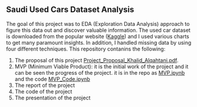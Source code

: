 ## Saudi Used Cars Dataset Analysis

The goal of this project was to EDA (Exploration Data Analysis) approach to figure this data out and discover valuable information. The used car dataset is downloaded from the popular website ([Kaggle](https://www.kaggle.com/turkibintalib/saudi-arabia-used-cars-dataset)) and I used various charts to get many paramount insights. In addition, I handled missing data by using four different techniques.
This repository contanins the following:
1. The proposal of this project [Project_Proposal_Khalid_Alqahtani.pdf](https://github.com/khalid8060/T0bootcampProject/blob/main/Project_Proposal_Khalid_Alqahtani.pdf "Project_Proposal_Khalid_Alqahtani.pdf").
2. MVP (Minimum Viable Product): it is the initial work of the project and it can be seen the progress of the project. it is in the repo as [MVP.ipynb](https://github.com/khalid8060/T0bootcampProject/blob/main/MVP.ipynb "MVP.ipynb") and the code [MVP_Code.ipynb](https://github.com/khalid8060/T0bootcampProject/blob/main/MVP_Code.ipynb "MVP_Code.ipynb")
3. The report of the project
4. The code of the project
5. The presentation of the project
